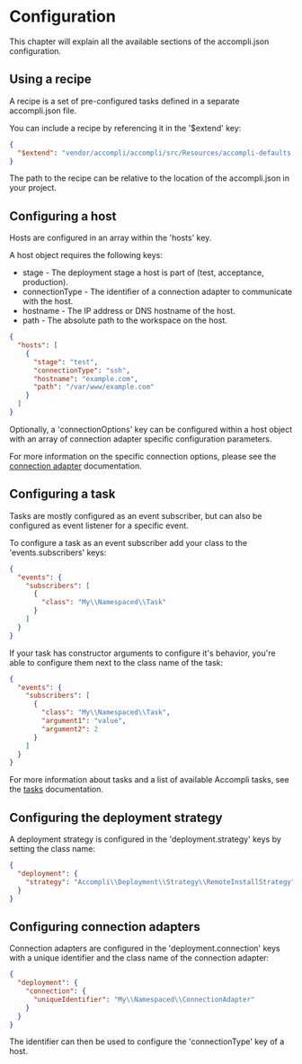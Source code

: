 # Configuration
This chapter will explain all the available sections of the accompli.json configuration. 

## Using a recipe
A recipe is a set of pre-configured tasks defined in a separate accompli.json file.

You can include a recipe by referencing it in the '$extend' key:
``` json
{
  "$extend": "vendor/accompli/accompli/src/Resources/accompli-defaults.json"
}
```

The path to the recipe can be relative to the location of the accompli.json in your project.

## Configuring a host

Hosts are configured in an array within the 'hosts' key.

A host object requires the following keys:
* stage - The deployment stage a host is part of (test, acceptance, production).
* connectionType - The identifier of a connection adapter to communicate with the host.
* hostname - The IP address or DNS hostname of the host.
* path - The absolute path to the workspace on the host.

``` json
{
  "hosts": [
    {
      "stage": "test",
      "connectionType": "ssh",
      "hostname": "example.com",
      "path": "/var/www/example.com"
    }
  ]
}
```

Optionally, a 'connectionOptions' key can be configured within a host object with an array of connection adapter specific configuration parameters.

For more information on the specific connection options, please see the [connection adapter](Connection-adapters.md) documentation.

## Configuring a task

Tasks are mostly configured as an event subscriber, but can also be configured as event listener for a specific event.

To configure a task as an event subscriber add your class to the 'events.subscribers' keys:

``` json
{
  "events": {
    "subscribers": [
      {
        "class": "My\\Namespaced\\Task"
      }
    ]
  }
}
```

If your task has constructor arguments to configure it's behavior, you're able to configure them next to the class name of the task:

``` json
{
  "events": {
    "subscribers": [
      {
        "class": "My\\Namespaced\\Task",
        "argument1": "value",
        "argument2": 2
      }
    ]
  }
}
```

For more information about tasks and a list of available Accompli tasks, see the [tasks](Tasks.md) documentation.

## Configuring the deployment strategy

A deployment strategy is configured in the 'deployment.strategy' keys by setting the class name:

``` json
{
  "deployment": {
    "strategy": "Accompli\\Deployment\\Strategy\\RemoteInstallStrategy"
  }
}
```

## Configuring connection adapters

Connection adapters are configured in the 'deployment.connection' keys with a unique identifier and the class name of the connection adapter:

``` json
{
  "deployment": {
    "connection": {
      "uniqueIdentifier": "My\\Namespaced\\ConnectionAdapter"
    }
  }
}
```

The identifier can then be used to configure the 'connectionType' key of a host.
